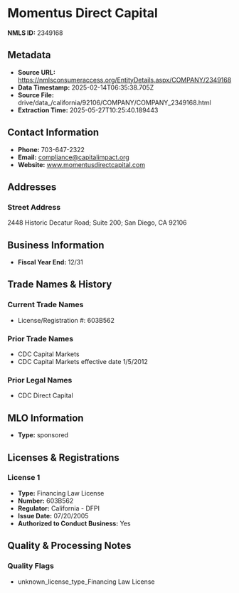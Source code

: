 # Momentus Direct Capital

**NMLS ID:** 2349168

## Metadata
- **Source URL:** https://nmlsconsumeraccess.org/EntityDetails.aspx/COMPANY/2349168
- **Data Timestamp:** 2025-02-14T06:35:38.705Z
- **Source File:** drive/data_/california/92106/COMPANY/COMPANY_2349168.html
- **Extraction Time:** 2025-05-27T10:25:40.189443

## Contact Information
- **Phone:** 703-647-2322
- **Email:** compliance@capitalimpact.org
- **Website:** www.momentusdirectcapital.com

## Addresses
### Street Address
2448 Historic Decatur Road; Suite 200; San Diego, CA 92106

## Business Information
- **Fiscal Year End:** 12/31

## Trade Names & History
### Current Trade Names
- License/Registration #: 603B562

### Prior Trade Names
- CDC Capital Markets
- CDC Capital Markets effective date 1/5/2012

### Prior Legal Names
- CDC Direct Capital

## MLO Information
- **Type:** sponsored

## Licenses & Registrations

### License 1
- **Type:** Financing Law License
- **Number:** 603B562
- **Regulator:** California - DFPI
- **Issue Date:** 07/20/2005
- **Authorized to Conduct Business:** Yes

## Quality & Processing Notes
### Quality Flags
- unknown_license_type_Financing Law License
